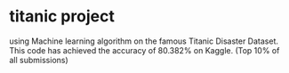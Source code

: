 # titanic project
using Machine learning algorithm on the famous Titanic Disaster Dataset.
This code has achieved the accuracy of 80.382% on Kaggle. (Top 10% of all submissions)
